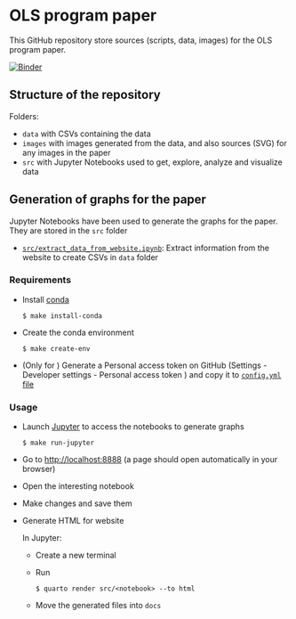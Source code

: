# OLS program paper

This GitHub repository store sources (scripts, data, images) for the OLS program paper.

[![Binder](https://mybinder.org/badge_logo.svg)](https://mybinder.org/v2/gh/open-life-science/ols-program-paper/main)

## Structure of the repository

Folders:
- `data` with CSVs containing the data
- `images` with images generated from the data, and also sources (SVG) for any images in the paper
- `src` with Jupyter Notebooks used to get, explore, analyze and visualize data

## Generation of graphs for the paper

Jupyter Notebooks have been used to generate the graphs for the paper. They are stored in the `src` folder

- [`src/extract_data_from_website.ipynb`](src/extract_data_from_website.ipynb): Extract information from the website to create CSVs in `data` folder

### Requirements

- Install [conda](https://conda.io/miniconda.html)

    ```
    $ make install-conda
    ```

- Create the conda environment

    ```
    $ make create-env
    ```

- (Only for ) Generate a Personal access token on GitHub (Settings - Developer settings - Personal access token ) and copy it to [`config.yml` file](config.yaml)

### Usage

- Launch [Jupyter](https://jupyter.org/) to access the notebooks to generate graphs

    ```
    $ make run-jupyter
    ```

- Go to [http://localhost:8888](http://localhost:8888) (a page should open automatically in your browser)
- Open the interesting notebook
- Make changes and save them
- Generate HTML for website

    In Jupyter:

    - Create a new terminal
    - Run

        ```
        $ quarto render src/<notebook> --to html
        ```

    - Move the generated files into `docs`
